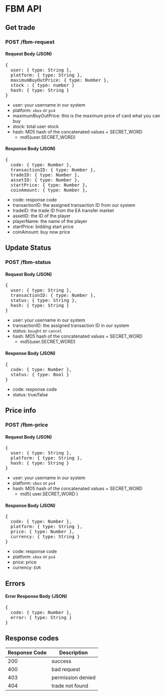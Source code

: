 # FBM API

## Get trade
### POST /fbm-request
#### Request Body (JSON)

<pre>
{
  user: { type: String },
  platform: { type: String },
  maximumBuyOutPrice: { type: Number },
  stock : { type: number }
  hash: { type: String }
}
</pre>
* user: your username in our system
* platform: ```xbox``` or ```ps4```
* maximumBuyOutPrice: this is the maximum price of card what you can buy 
* stock: total user stock
* hash: MD5 hash of the concatenated values + SECRET_WORD
  * md5(user.SECRET_WORD)




#### Response Body (JSON)
<pre>
{
  code: { type: Number },
  transactionID: { type: Number },
  tradeID: { type: Number },
  assetID: { type: Number }, 
  startPrice: { type: Number },
  coinAmount: { type: Number }, 
</pre>

* code: response code
* transactionID: the assigned transaction ID from our system
* tradeID: the trade ID from the EA transfer market
* assetID: the ID of the player
* playerName: the name of the player  
* startPrice: bidding start price
* coinAmount: buy now price  

## Update Status
### POST /fbm-status
#### Request Body (JSON)

<pre>
{
  user: { type: String },
  transactionID: { type: Number },
  status: { type: String }, 
  hash: { type: String }
}
</pre>

* user: your username in our system
* transactionID: the assigned transaction ID in our system
* status: ```bought``` or ```cancel``` 
* hash: MD5 hash of the concatenated values + SECRET_WORD
  * md5(user.SECRET_WORD)

#### Response Body (JSON)
<pre>
{
  code: { type: Number },
  status: { type: Bool }
}
</pre>

* code: response code
* status: true/false

## Price info
### POST /fbm-price
#### Request Body (JSON)

<pre>
{
  user: { type: String },
  platform: { type: String },
  hash: { type: String }
}
</pre>

* user: your username in our system
* platform: ```xbox``` or  ```ps4``` 
* hash: MD5 hash of the concatenated values + SECRET_WORD
  * md5( user.SECRET_WORD )

#### Response Body (JSON)
<pre>
{
  code: { type: Number },
  platform: { type: String }, 
  price: { type: Number },
  currency: { type: String }
}
</pre>

* code: response code
* platform: ```xbox``` or  ```ps4``` 
* price: price
* currency: ```EUR```

## Errors
#### Error Response Body (JSON)
<pre>
{
  code: { type: Number },
  error: { type: String }
}
</pre>

## Response codes
| Response Code | Description |
| --- | --- |
| 200 | success |
| 400 | bad request |
| 403 | permission denied |
| 404 | trade not found | 